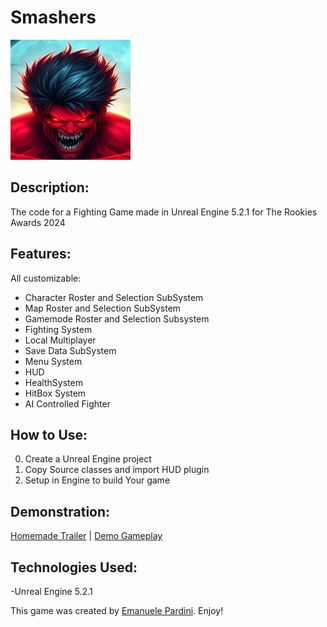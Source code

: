# Smashers
![Smashers ico](Smashers.png)

## Description:
The code for a Fighting Game made in Unreal Engine 5.2.1 for The Rookies Awards 2024

## Features:
All customizable:

- Character Roster and Selection SubSystem
- Map Roster and Selection SubSystem
- Gamemode Roster and Selection Subsystem
- Fighting System
- Local Multiplayer
- Save Data SubSystem
- Menu System
- HUD
- HealthSystem
- HitBox System
- AI Controlled Fighter
  
## How to Use:
0. Create a Unreal Engine project
1. Copy Source classes and import HUD plugin
2. Setup in Engine to build Your game

## Demonstration:

 [Homemade Trailer](https://www.youtube.com/watch?v=kqqsrD_bwwg)   |
 [Demo Gameplay](https://www.youtube.com/watch?v=vWEafvIHZP4&t=180s)

## Technologies Used:
-Unreal Engine 5.2.1


This game was created by [Emanuele Pardini](http://emanuelepardini.altervista.org/). Enjoy!

